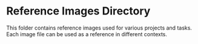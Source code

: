 # Reference Images Directory

This folder contains reference images used for various projects and tasks. Each image file can be used as a reference in different contexts.
